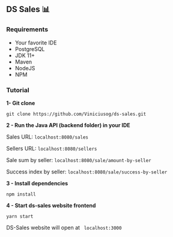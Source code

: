 ## DS Sales :bar_chart:

### Requirements

- Your favorite IDE
- PostgreSQL
- JDK 11+
- Maven
- NodeJS
- NPM

### Tutorial

__1- Git clone__ 

```
git clone https://github.com/Viniciusog/ds-sales.git
```

__2 - Run the Java API (backend folder) in your IDE__

Sales URL:  ``localhost:8080/sales``

Sellers URL: ``localhost:8080/sellers``

Sale sum by seller: ``localhost:8080/sale/amount-by-seller``

Success index by seller: ``localhost:8080/sale/success-by-seller``

__3 - Install dependencies__ 

``npm install`` 

__4 - Start ds-sales website frontend__

``yarn start``

DS-Sales website will open at `` localhost:3000``

